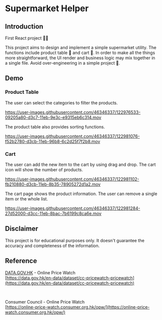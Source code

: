 # Supermarket Helper

## Introduction
First React project ✌🏻 

This project aims to design and implement a simple supermarket utility. The functions include product table 📝 and cart 🛒. In order to make all the things more straightforward, the UI render and business logic may mix together in a single file. Avoid over-engineering in a simple project 🔧.

## Demo
### Product Table
The user can select the categories to filter the products.

https://user-images.githubusercontent.com/46346337/122976533-09205a80-d3c7-11eb-9e3c-e9315eb6c314.mov

The product table also provides sorting functions.

https://user-images.githubusercontent.com/46346337/122981076-f52b2780-d3cb-11eb-96b8-6c2d25f7f2b8.mov

### Cart
The user can add the new item to the cart by using drag and drop. The cart icon will show the number of products.

https://user-images.githubusercontent.com/46346337/122981102-fb210880-d3cb-11eb-8b35-78905272d1a2.mov

The cart page shows the product information. The user can remove a single item or the whole list.

https://user-images.githubusercontent.com/46346337/122981284-27d52000-d3cc-11eb-8bac-7b6199c8ca6e.mov

## Disclaimer
This project is for educational purposes only. It doesn't guarantee the accuracy and completeness of the information.

## Reference
[DATA.GOV.HK](https://data.gov.hk/en/) - Online Price Watch <br />
[https://data.gov.hk/en-data/dataset/cc-pricewatch-pricewatch](https://data.gov.hk/en-data/dataset/cc-pricewatch-pricewatch)

<br />

Consumer Council - Online Price Watch <br />
[https://online-price-watch.consumer.org.hk/opw/](https://online-price-watch.consumer.org.hk/opw/)

